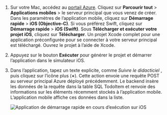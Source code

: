 
1. Sur votre Mac, accédez au [portail Azure]. Cliquez sur **Parcourir tout** > **Applications mobiles** > le serveur principal que vous venez de créer. Dans les paramètres de l’application mobile, cliquez sur **Démarrage rapide** > **iOS (Objective-C)**. Si vous préférez Swift, cliquez sur **Démarrage rapide** > **iOS (Swift)**. Sous **Télécharger et exécuter votre projet iOS**, cliquez sur **Télécharger**. Un projet Xcode complet pour une application préconfigurée pour se connecter à votre serveur principal est téléchargé. Ouvrez le projet à l’aide de Xcode.
2. Appuyez sur le bouton **Exécuter** pour générer le projet et démarrer l’application dans le simulateur iOS.
3. Dans l’application, tapez un texte explicite, comme *Suivre le didacticiel* , puis cliquez sur l’icône plus (**+**). Cette action envoie une requête POST au serveur principal Azure déployé précédemment. Le backend insère les données de la requête dans la table SQL TodoItem et renvoie des informations sur les éléments récemment stockés à l’application mobile. L’application mobile affiche ces données dans la liste. 

   ![Application de démarrage rapide en cours d’exécution sur iOS](./media/app-service-mobile-ios-quickstart/mobile-quickstart-startup-ios.png)

[portail Azure]: https://portal.azure.com/
